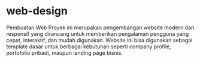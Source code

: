 # web-design
Pembuatan Web 
Proyek ini merupakan pengembangan website modern dan responsif yang dirancang untuk memberikan pengalaman pengguna yang cepat, interaktif, dan mudah digunakan. Website ini bisa digunakan sebagai template dasar untuk berbagai kebutuhan seperti company profile, portofolio pribadi, maupun landing page bisnis.








